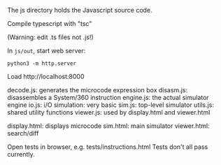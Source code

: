 The js directory holds the Javascript source code.


Compile typescript with "tsc"

(Warning: edit .ts files not .js!)

In `js/out`, start web server:
```
python3 -m http.server
```

Load http://localhost:8000

decode.js: generates the microcode expression box
disasm.js: disassembles a System/360 instruction
engine.js: the actual simulator engine
io.js: i/O simulation: very basic
sim.js: top-level simulator
utils.js: shared utility functions
viewer.js: used by display.html and viewer.html

display.html: displays microcode
sim.html: main simulator
viewer.html: search/diff

Open tests in browser, e.g. tests/instructions.html
Tests don't all pass currently.

